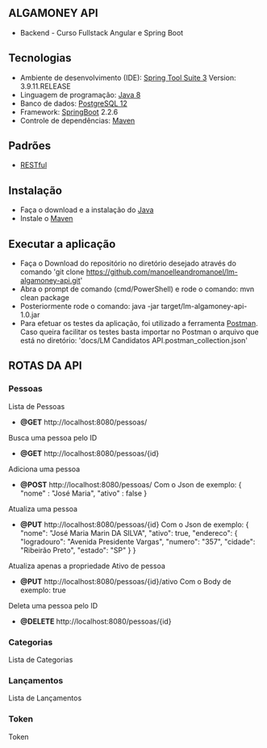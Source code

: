 ## ALGAMONEY API
- Backend - Curso Fullstack Angular e Spring Boot

## Tecnologias
- Ambiente de desenvolvimento (IDE): [Spring Tool Suite 3](https://github.com/spring-projects/toolsuite-distribution/wiki/Spring-Tool-Suite-3) Version: 3.9.11.RELEASE
- Linguagem de programação: [Java 8](https://www.java.com/pt_BR/download/faq/java8.xml)
- Banco de dados: [PostgreSQL 12](https://www.postgresql.org/docs/12/textsearch-configuration.html) 
- Framework: [SpringBoot](https://spring.io/projects/spring-boot) 2.2.6
- Controle de dependências: [Maven](https://maven.apache.org/)

## Padrões
- [RESTful](https://blog.caelum.com.br/rest-principios-e-boas-praticas/)

## Instalação
- Faça o download e a instalação do [Java](https://www.java.com/pt_BR/download/)
- Instale o [Maven](http://www.matera.com/blog/post/tutorial-instalacao-apache-maven-configuracao-eclipse)

## Executar a aplicação
- Faça o Download do repositório no diretório desejado através do comando 'git clone https://github.com/manoelleandromanoel/lm-algamoney-api.git'
- Abra o prompt de comando (cmd/PowerShell) e rode o comando: mvn clean package
- Posteriormente rode o comando: java -jar target/lm-algamoney-api-1.0.jar
- Para efetuar os testes da aplicação, foi utilizado a ferramenta [Postman](https://www.postman.com/). Caso queira facilitar os testes basta importar no Postman o arquivo que está no diretório: 'docs/LM Candidatos API.postman_collection.json'

## ROTAS DA API

### Pessoas
Lista de Pessoas 
- **@GET** http://localhost:8080/pessoas/

Busca uma pessoa pelo ID
- **@GET** http://localhost:8080/pessoas/{id}

Adiciona uma pessoa
- **@POST** http://localhost:8080/pessoas/
Com o Json de exemplo:  { "nome" : "José Maria", "ativo" : false }

Atualiza uma pessoa
- **@PUT** http://localhost:8080/pessoas/{id}
Com o Json de exemplo: { "nome": "José Maria Marin DA SILVA", "ativo": true, "endereco": { "logradouro": "Avenida Presidente Vargas", "numero": "357", "cidade": "Ribeirão Preto", "estado": "SP" } }

Atualiza apenas a propriedade Ativo de pessoa
- **@PUT** http://localhost:8080/pessoas/{id}/ativo
Com o Body de exemplo: true

Deleta uma pessoa pelo ID
- **@DELETE** http://localhost:8080/pessoas/{id}


### Categorias
Lista de Categorias

### Lançamentos
Lista de Lançamentos

### Token
Token
